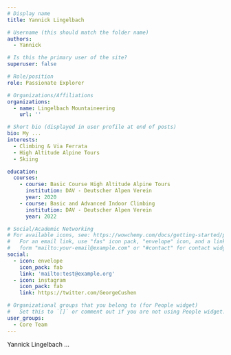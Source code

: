 ```yaml
---
# Display name
title: Yannick Lingelbach

# Username (this should match the folder name)
authors:
  - Yannick

# Is this the primary user of the site?
superuser: false

# Role/position
role: Passionate Explorer

# Organizations/Affiliations
organizations:
  - name: Lingelbach Mountaineering
    url: ''

# Short bio (displayed in user profile at end of posts)
bio: My ...
interests:
  - Climbing & Via Ferrata
  - High Altitude Alpine Tours
  - Skiing

education:
  courses:
    - course: Basic Course High Altitude Alpine Tours
      institution: DAV - Deutscher Alpen Verein
      year: 2020
    - course: Basic and Advanced Indoor Climbing 
      institution: DAV - Deutscher Alpen Verein
      year: 2022

# Social/Academic Networking
# For available icons, see: https://wowchemy.com/docs/getting-started/page-builder/#icons
#   For an email link, use "fas" icon pack, "envelope" icon, and a link in the
#   form "mailto:your-email@example.com" or "#contact" for contact widget.
social:
  - icon: envelope
    icon_pack: fab
    link: 'mailto:test@example.org'
  - icon: instagram
    icon_pack: fab
    link: https://twitter.com/GeorgeCushen

# Organizational groups that you belong to (for People widget)
#   Set this to `[]` or comment out if you are not using People widget.
user_groups:
  - Core Team
---
```


Yannick Lingelbach ...